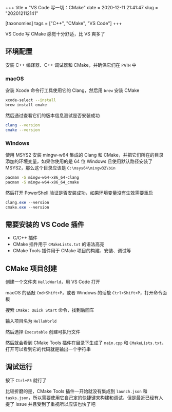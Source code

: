 +++
title = "VS Code 写一切：CMake"
date = 2020-12-11 21:41:47
slug = "202012112141"

[taxonomies]
tags = ["C++", "CMake", "VS Code"]
+++

VS Code 写 CMake 感觉十分舒适，比 VS 爽多了

<!-- more -->

## 环境配置

安装 C++ 编译器、C++ 调试器和 CMake，并确保它们在 `PATH` 中

### macOS

安装 Xcode 命令行工具使用它的 Clang，然后用 `brew` 安装 CMake

```sh
xcode-select --install
brew install cmake
```

然后通过查看它们的版本信息测试是否安装成功

```sh
clang --version
cmake --version
```

### Windows

使用 MSYS2 安装 mingw-w64 集成的 Clang 和 CMake，并把它们所在的目录添加的环境变量，如果你使用的是 64 位 Windows 且使用默认路径安装了 MSYS2，那么这个目录应该是 `C:\msys64\mingw32\bin`

```sh
pacman -S mingw-w64-x86_64-clang
pacman -S mingw-w64-x86_64_cmake
```

然后打开 PowerShell 验证是否安装成功，如果环境变量没有生效需要重启

```ps1
clang.exe --version
cmake.exe --version
```

## 需要安装的 VS Code 插件

- C/C++ 插件
- CMake 插件用于 `CMakeLists.txt` 的语法高亮
- CMake Tools 插件用于 CMake 项目的构建、安装、调试等

## CMake 项目创建

创建一个文件夹 `HelloWorld`，用 VS Code 打开

macOS 的话敲 `Cmd+Shift+P`，或者 Windows 的话敲 `Ctrl+Shift+P`，打开命令面板

搜索 `CMake: Quick Start` 命令，找到后回车

输入项目名为 `HelloWorld`

然后选择 `Executable` 创建可执行文件

然后就会看到 CMake Tools 插件在目录下生成了 `main.cpp` 和 `CMakeLists.txt`，打开可以看到它的代码就是输出一个字符串

## 调试运行

按下 `Ctrl+F5` 就行了

比较折磨的是，CMake Tools 插件一开始就没有集成到 `launch.json` 和 `tasks.json`，所以需要使用它自己定的快捷键来构建和调试，但是最近已经有人提了 issue 并且受到了重视所以应该也快了吧
